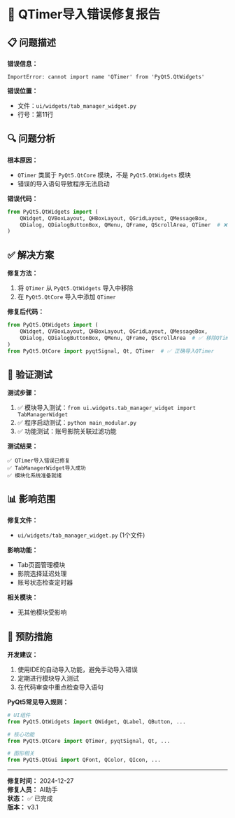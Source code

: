 # 🔧 QTimer导入错误修复报告

## 📋 问题描述
**错误信息：**
```
ImportError: cannot import name 'QTimer' from 'PyQt5.QtWidgets'
```

**错误位置：**
- 文件：`ui/widgets/tab_manager_widget.py`
- 行号：第11行

## 🔍 问题分析
**根本原因：**
- `QTimer` 类属于 `PyQt5.QtCore` 模块，不是 `PyQt5.QtWidgets` 模块
- 错误的导入语句导致程序无法启动

**错误代码：**
```python
from PyQt5.QtWidgets import (
    QWidget, QVBoxLayout, QHBoxLayout, QGridLayout, QMessageBox, 
    QDialog, QDialogButtonBox, QMenu, QFrame, QScrollArea, QTimer  # ❌ 错误
)
```

## ✅ 解决方案
**修复方法：**
1. 将 `QTimer` 从 `PyQt5.QtWidgets` 导入中移除
2. 在 `PyQt5.QtCore` 导入中添加 `QTimer`

**修复后代码：**
```python
from PyQt5.QtWidgets import (
    QWidget, QVBoxLayout, QHBoxLayout, QGridLayout, QMessageBox, 
    QDialog, QDialogButtonBox, QMenu, QFrame, QScrollArea  # ✅ 移除QTimer
)
from PyQt5.QtCore import pyqtSignal, Qt, QTimer  # ✅ 正确导入QTimer
```

## 🧪 验证测试
**测试步骤：**
1. ✅ 模块导入测试：`from ui.widgets.tab_manager_widget import TabManagerWidget`
2. ✅ 程序启动测试：`python main_modular.py`
3. ✅ 功能测试：账号影院关联过滤功能

**测试结果：**
```
✅ QTimer导入错误已修复
✅ TabManagerWidget导入成功
✅ 模块化系统准备就绪
```

## 📊 影响范围
**修复文件：**
- `ui/widgets/tab_manager_widget.py` (1个文件)

**影响功能：**
- Tab页面管理模块
- 影院选择延迟处理
- 账号状态检查定时器

**相关模块：**
- 无其他模块受影响

## 🎯 预防措施
**开发建议：**
1. 使用IDE的自动导入功能，避免手动导入错误
2. 定期进行模块导入测试
3. 在代码审查中重点检查导入语句

**PyQt5常见导入规则：**
```python
# UI组件
from PyQt5.QtWidgets import QWidget, QLabel, QButton, ...

# 核心功能
from PyQt5.QtCore import QTimer, pyqtSignal, Qt, ...

# 图形相关
from PyQt5.QtGui import QFont, QColor, QIcon, ...
```

---

**修复时间：** 2024-12-27  
**修复人员：** AI助手  
**状态：** ✅ 已完成  
**版本：** v3.1 